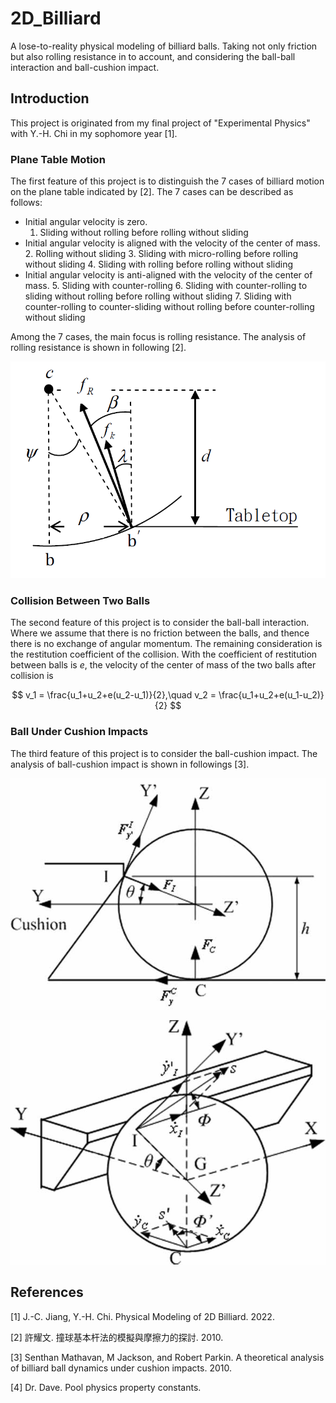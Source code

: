 # 2D_Billiard

A lose-to-reality physical modeling of billiard balls. Taking not only friction but also rolling resistance in to account, and considering the ball-ball interaction and ball-cushion impact.

## Introduction

This project is originated from my final project of "Experimental Physics" with Y.-H. Chi in my sophomore year [1]. 

### Plane Table Motion

The first feature of this project is to distinguish the 7 cases of billiard motion on the plane table indicated by [2].
The 7 cases can be described as follows:

* Initial angular velocity is zero.
  1. Sliding without rolling before rolling without sliding
* Initial angular velocity is aligned with the velocity of the center of mass.
  2. Rolling without sliding
  3. Sliding with micro-rolling before rolling without sliding
  4. Sliding with rolling before rolling without sliding
* Initial angular velocity is anti-aligned with the velocity of the center of mass.
  5. Sliding with counter-rolling
  6. Sliding with counter-rolling to sliding without rolling before rolling without sliding
  7. Sliding with counter-rolling to counter-sliding without rolling before counter-rolling without sliding

Among the 7 cases, the main focus is rolling resistance. The analysis of rolling resistance is shown in following [2].

![Analysis of rolling resistance [2]](doc/rolling_resistance.png)

### Collision Between Two Balls

The second feature of this project is to consider the ball-ball interaction.
Where we assume that there is no friction between the balls, and thence there is no exchange of angular momentum.
The remaining consideration is the restitution coefficient of the collision.
With the coefficient of restitution between balls is $e$, the velocity of the center of mass of the two balls after collision is

$$
v_1 = \frac{u_1+u_2+e(u_2-u_1)}{2},\quad v_2 = \frac{u_1+u_2+e(u_1-u_2)}{2}
$$

### Ball Under Cushion Impacts

The third feature of this project is to consider the ball-cushion impact.
The analysis of ball-cushion impact is shown in followings [3].

![Forces acting on the ball at the moment of collision: a side view along the cushion at table level [3]](doc/ball-cushion_side.png)

![Slip velocities at I and C [3]](doc/ball-cushion_slip_vel.png)

## References

[1] J.-C. Jiang, Y.-H. Chi. Physical Modeling of 2D Billiard. 2022.

[2] 許耀文. 撞球基本杆法的模擬與摩擦力的探討. 2010.

[3] Senthan Mathavan, M Jackson, and Robert Parkin. A theoretical analysis of billiard ball dynamics under cushion impacts. 2010.

[4] Dr. Dave. Pool physics property constants.